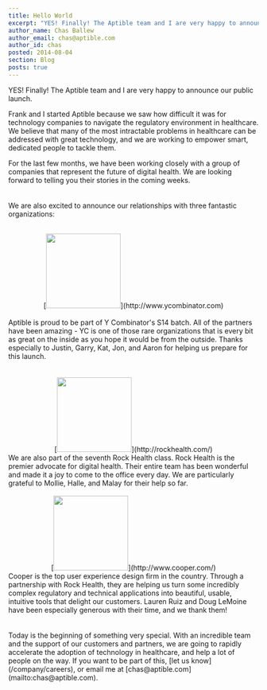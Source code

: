 ```yaml
---
title: Hello World
excerpt: "YES! Finally! The Aptible team and I are very happy to announce our public launch."
author_name: Chas Ballew
author_email: chas@aptible.com
author_id: chas
posted: 2014-08-04
section: Blog
posts: true
---
```


YES! Finally! The Aptible team and I are very happy to announce our public launch.

Frank and I started Aptible because we saw how difficult it was for technology companies to navigate the regulatory environment in healthcare. We believe that many of the most intractable problems in healthcare can be addressed with great technology, and we are working to empower smart, dedicated people to tackle them.

For the last few months, we have been working closely with a group of companies that represent the future of digital health. We are looking forward to telling you their stories in the coming weeks.
<br />
<br />
<br />
We are also excited to announce our relationships with three fantastic organizations:
<br />
<br />
<div align="center">[<img src="{{ blog_asset_path 'logos/ycombinator.png' }}" height="150px" />](http://www.ycombinator.com)</div>
<br />
Aptible is proud to be part of Y Combinator's S14 batch. All of the partners have been amazing - YC is one of those rare organizations that is every bit as great on the inside as you hope it would be from the outside. Thanks especially to Justin, Garry, Kat, Jon, and Aaron for helping us prepare for this launch.
<br />
<br />
<br />
<div align="center">[<img src="{{ blog_asset_path 'logos/rock_health.svg' }}" height="150px" />](http://rockhealth.com/)</div>
We are also part of the seventh Rock Health class. Rock Health is the premier advocate for digital health. Their entire team has been wonderful and made it a joy to come to the office every day. We are particularly grateful to Mollie, Halle, and Malay for their help so far.
<br />
<br />
<div align="center">[<img src="{{ blog_asset_path 'logos/cooper.svg' }}" height="150px" />](http://www.cooper.com/)</div>
Cooper is the top user experience design firm in the country. Through a partnership with Rock Health, they are helping us turn some incredibly complex regulatory and technical applications into beautiful, usable, intuitive tools that delight our customers. Lauren Ruiz and Doug LeMoine have been especially generous with their time, and we thank them!
<br />
<br />
<br />
Today is the beginning of something very special. With an incredible team and the support of our customers and partners, we are going to rapidly accelerate the adoption of technology in healthcare, and help a lot of people on the way. If you want to be part of this, [let us know](/company/careers), or email me at [chas@aptible.com](mailto:chas@aptible.com).

